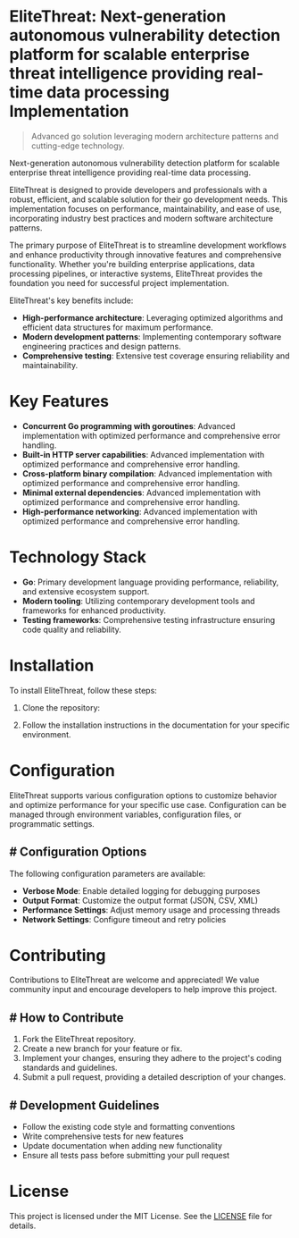 <!-- fallback_EliteThreat_20250802192915_49433 -->

# EliteThreat: Next-generation autonomous vulnerability detection platform for scalable enterprise threat intelligence providing real-time data processing Implementation
> Advanced go solution leveraging modern architecture patterns and cutting-edge technology.

Next-generation autonomous vulnerability detection platform for scalable enterprise threat intelligence providing real-time data processing.

EliteThreat is designed to provide developers and professionals with a robust, efficient, and scalable solution for their go development needs. This implementation focuses on performance, maintainability, and ease of use, incorporating industry best practices and modern software architecture patterns.

The primary purpose of EliteThreat is to streamline development workflows and enhance productivity through innovative features and comprehensive functionality. Whether you're building enterprise applications, data processing pipelines, or interactive systems, EliteThreat provides the foundation you need for successful project implementation.

EliteThreat's key benefits include:

* **High-performance architecture**: Leveraging optimized algorithms and efficient data structures for maximum performance.
* **Modern development patterns**: Implementing contemporary software engineering practices and design patterns.
* **Comprehensive testing**: Extensive test coverage ensuring reliability and maintainability.

# Key Features

* **Concurrent Go programming with goroutines**: Advanced implementation with optimized performance and comprehensive error handling.
* **Built-in HTTP server capabilities**: Advanced implementation with optimized performance and comprehensive error handling.
* **Cross-platform binary compilation**: Advanced implementation with optimized performance and comprehensive error handling.
* **Minimal external dependencies**: Advanced implementation with optimized performance and comprehensive error handling.
* **High-performance networking**: Advanced implementation with optimized performance and comprehensive error handling.

# Technology Stack

* **Go**: Primary development language providing performance, reliability, and extensive ecosystem support.
* **Modern tooling**: Utilizing contemporary development tools and frameworks for enhanced productivity.
* **Testing frameworks**: Comprehensive testing infrastructure ensuring code quality and reliability.

# Installation

To install EliteThreat, follow these steps:

1. Clone the repository:


2. Follow the installation instructions in the documentation for your specific environment.

# Configuration

EliteThreat supports various configuration options to customize behavior and optimize performance for your specific use case. Configuration can be managed through environment variables, configuration files, or programmatic settings.

## # Configuration Options

The following configuration parameters are available:

* **Verbose Mode**: Enable detailed logging for debugging purposes
* **Output Format**: Customize the output format (JSON, CSV, XML)
* **Performance Settings**: Adjust memory usage and processing threads
* **Network Settings**: Configure timeout and retry policies

# Contributing

Contributions to EliteThreat are welcome and appreciated! We value community input and encourage developers to help improve this project.

## # How to Contribute

1. Fork the EliteThreat repository.
2. Create a new branch for your feature or fix.
3. Implement your changes, ensuring they adhere to the project's coding standards and guidelines.
4. Submit a pull request, providing a detailed description of your changes.

## # Development Guidelines

* Follow the existing code style and formatting conventions
* Write comprehensive tests for new features
* Update documentation when adding new functionality
* Ensure all tests pass before submitting your pull request

# License

This project is licensed under the MIT License. See the [LICENSE](https://github.com/cerenyilmazjinx/EliteThreat/blob/main/LICENSE) file for details.
